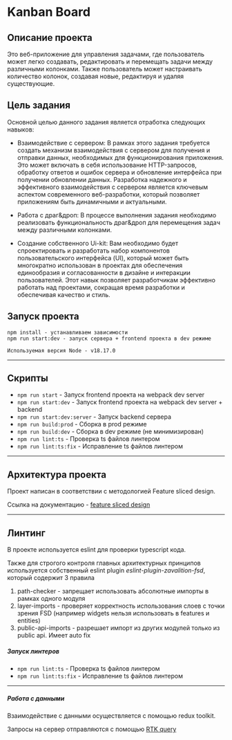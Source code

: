 # Kanban Board

## Описание проекта

Это веб-приложение для управления задачами, где пользователь может легко создавать, редактировать
и перемещать задачи между различными колонками. Также пользователь может настраивать количество колонок,
создавая новые, редактируя и удаляя существующие.


## Цель задания

Основной целью данного задания является отработка следующих навыков:
- Взаимодействие с сервером: В рамках этого задания требуется создать механизм взаимодействия 
  с сервером для получения и отправки данных, необходимых для функционирования приложения. Это может включать 
  в себя использование HTTP-запросов, обработку ответов и ошибок сервера и обновление интерфейса при получении 
  обновлении данных. Разработка надежного и эффективного взаимодействия с сервером является ключевым аспектом 
  современного веб-разработки, который позволяет приложениям быть динамичными и актуальными.

- Работа с драг&дроп: В процессе выполнения задания необходимо реализовать функциональность драг&дроп для 
  перемещения задач между различными колонками.

- Создание собственного Ui-kit: Вам необходимо будет спроектировать и  разработать набор компонентов 
  пользовательского интерфейса (UI), который может быть многократно использован в проектах для обеспечения 
  единообразия и согласованности в дизайне и интеракции пользователей. Этот навык позволяет разработчикам эффективно работать над проектами, сокращая время разработки и обеспечивая качество и стиль.

## Запуск проекта

```
npm install - устанавливаем зависимости
npm run start:dev - запуск сервера + frontend проекта в dev режиме

Используемая версия Node - v18.17.0
```

----

## Скрипты

- `npm run start` - Запуск frontend проекта на webpack dev server
- `npm run start:dev` - Запуск frontend проекта на webpack dev server + backend
- `npm run start:dev:server` - Запуск backend сервера
- `npm run build:prod` - Сборка в prod режиме
- `npm run build:dev` - Сборка в dev режиме (не минимизирован)
- `npm run lint:ts` - Проверка ts файлов линтером
- `npm run lint:ts:fix` - Исправление ts файлов линтером

----

## Архитектура проекта

Проект написан в соответствии с методологией Feature sliced design.

Ссылка на документацию - [feature sliced design](https://feature-sliced.design/docs/get-started/tutorial)

----

## Линтинг

В проекте используется eslint для проверки typescript кода.

Также для строгого контроля главных архитектурных принципов
используется собственный eslint plugin *eslint-plugin-zavalition-fsd*,
который содержит 3 правила
1) path-checker - запрещает использовать абсолютные импорты в рамках одного модуля
2) layer-imports - проверяет корректность использования слоев с точки зрения FSD
   (например widgets нельзя использовать в features и entities)
3) public-api-imports - разрешает импорт из других модулей только из public api. Имеет auto fix

##### Запуск линтеров
- `npm run lint:ts` - Проверка ts файлов линтером
- `npm run lint:ts:fix` - Исправление ts файлов линтером
----

##### Работа с данными

Взаимодействие с данными осуществляется с помощью redux toolkit.

Запросы на сервер отправляются с помощью [RTK query](/src/entities/Column/api/columnApi.ts)
